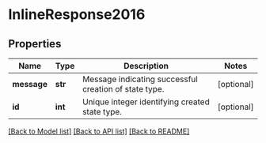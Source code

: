 # InlineResponse2016

## Properties
Name | Type | Description | Notes
------------ | ------------- | ------------- | -------------
**message** | **str** | Message indicating successful creation of state type. | [optional] 
**id** | **int** | Unique integer identifying created state type. | [optional] 

[[Back to Model list]](../README.md#documentation-for-models) [[Back to API list]](../README.md#documentation-for-api-endpoints) [[Back to README]](../README.md)

